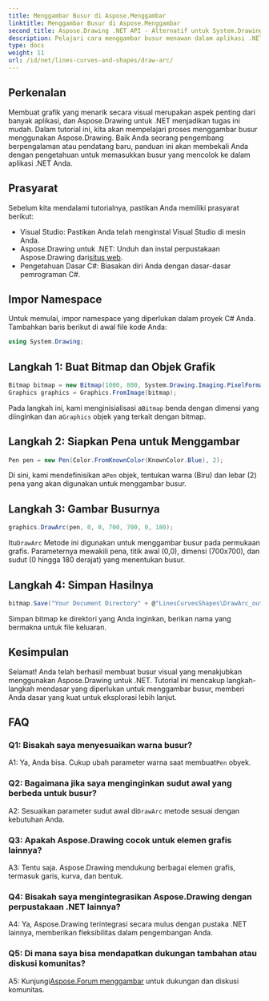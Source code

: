 ```yaml
---
title: Menggambar Busur di Aspose.Menggambar
linktitle: Menggambar Busur di Aspose.Menggambar
second_title: Aspose.Drawing .NET API - Alternatif untuk System.Drawing.Common
description: Pelajari cara menggambar busur menawan dalam aplikasi .NET menggunakan Aspose.Drawing. Ikuti panduan langkah demi langkah kami untuk hasil visual yang menakjubkan.
type: docs
weight: 11
url: /id/net/lines-curves-and-shapes/draw-arc/
---
```

## Perkenalan

Membuat grafik yang menarik secara visual merupakan aspek penting dari banyak aplikasi, dan Aspose.Drawing untuk .NET menjadikan tugas ini mudah. Dalam tutorial ini, kita akan mempelajari proses menggambar busur menggunakan Aspose.Drawing. Baik Anda seorang pengembang berpengalaman atau pendatang baru, panduan ini akan membekali Anda dengan pengetahuan untuk memasukkan busur yang mencolok ke dalam aplikasi .NET Anda.

## Prasyarat

Sebelum kita mendalami tutorialnya, pastikan Anda memiliki prasyarat berikut:

- Visual Studio: Pastikan Anda telah menginstal Visual Studio di mesin Anda.
-  Aspose.Drawing untuk .NET: Unduh dan instal perpustakaan Aspose.Drawing dari[situs web](https://releases.aspose.com/drawing/net/).
- Pengetahuan Dasar C#: Biasakan diri Anda dengan dasar-dasar pemrograman C#.

## Impor Namespace

Untuk memulai, impor namespace yang diperlukan dalam proyek C# Anda. Tambahkan baris berikut di awal file kode Anda:

```csharp
using System.Drawing;
```

## Langkah 1: Buat Bitmap dan Objek Grafik

```csharp
Bitmap bitmap = new Bitmap(1000, 800, System.Drawing.Imaging.PixelFormat.Format32bppPArgb);
Graphics graphics = Graphics.FromImage(bitmap);
```

 Pada langkah ini, kami menginisialisasi a`Bitmap` benda dengan dimensi yang diinginkan dan a`Graphics` objek yang terkait dengan bitmap.

## Langkah 2: Siapkan Pena untuk Menggambar

```csharp
Pen pen = new Pen(Color.FromKnownColor(KnownColor.Blue), 2);
```

 Di sini, kami mendefinisikan a`Pen` objek, tentukan warna (Biru) dan lebar (2) pena yang akan digunakan untuk menggambar busur.

## Langkah 3: Gambar Busurnya

```csharp
graphics.DrawArc(pen, 0, 0, 700, 700, 0, 180);
```

 Itu`DrawArc` Metode ini digunakan untuk menggambar busur pada permukaan grafis. Parameternya mewakili pena, titik awal (0,0), dimensi (700x700), dan sudut (0 hingga 180 derajat) yang menentukan busur.

## Langkah 4: Simpan Hasilnya

```csharp
bitmap.Save("Your Document Directory" + @"LinesCurvesShapes\DrawArc_out.png");
```

Simpan bitmap ke direktori yang Anda inginkan, berikan nama yang bermakna untuk file keluaran.

## Kesimpulan

Selamat! Anda telah berhasil membuat busur visual yang menakjubkan menggunakan Aspose.Drawing untuk .NET. Tutorial ini mencakup langkah-langkah mendasar yang diperlukan untuk menggambar busur, memberi Anda dasar yang kuat untuk eksplorasi lebih lanjut.

## FAQ

### Q1: Bisakah saya menyesuaikan warna busur?

 A1: Ya, Anda bisa. Cukup ubah parameter warna saat membuat`Pen` obyek.

### Q2: Bagaimana jika saya menginginkan sudut awal yang berbeda untuk busur?

 A2: Sesuaikan parameter sudut awal di`DrawArc` metode sesuai dengan kebutuhan Anda.

### Q3: Apakah Aspose.Drawing cocok untuk elemen grafis lainnya?

A3: Tentu saja. Aspose.Drawing mendukung berbagai elemen grafis, termasuk garis, kurva, dan bentuk.

### Q4: Bisakah saya mengintegrasikan Aspose.Drawing dengan perpustakaan .NET lainnya?

A4: Ya, Aspose.Drawing terintegrasi secara mulus dengan pustaka .NET lainnya, memberikan fleksibilitas dalam pengembangan Anda.

### Q5: Di mana saya bisa mendapatkan dukungan tambahan atau diskusi komunitas?

 A5: Kunjungi[Aspose.Forum menggambar](https://forum.aspose.com/c/diagram/17) untuk dukungan dan diskusi komunitas.